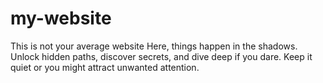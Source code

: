# my-website
This is not your average website Here, things happen in the shadows. Unlock hidden paths, discover secrets, and dive deep if you dare. Keep it quiet or you might attract unwanted attention.
